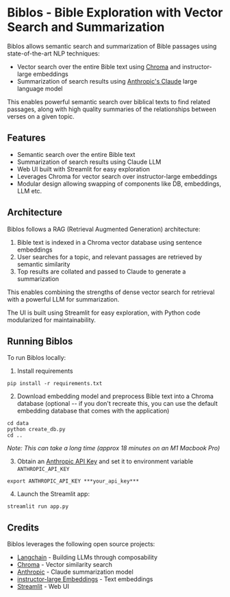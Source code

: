 # Biblos - Bible Exploration with Vector Search and Summarization

Biblos allows semantic search and summarization of Bible passages using state-of-the-art NLP techniques:

- Vector search over the entire Bible text using [Chroma](https://github.com/chroma-core/chroma) and instructor-large embeddings
- Summarization of search results using [Anthropic's Claude](https://www.anthropic.com/) large language model

This enables powerful semantic search over biblical texts to find related passages, along with high quality summaries of the relationships between verses on a given topic.

## Features

- Semantic search over the entire Bible text
- Summarization of search results using Claude LLM
- Web UI built with Streamlit for easy exploration
- Leverages Chroma for vector search over instructor-large embeddings
- Modular design allowing swapping of components like DB, embeddings, LLM etc.

## Architecture

Biblos follows a RAG (Retrieval Augmented Generation) architecture:

1. Bible text is indexed in a Chroma vector database using sentence embeddings
2. User searches for a topic, and relevant passages are retrieved by semantic similarity
3. Top results are collated and passed to Claude to generate a summarization

This enables combining the strengths of dense vector search for retrieval with a powerful LLM for summarization.

The UI is built using Streamlit for easy exploration, with Python code modularized for maintainability.

## Running Biblos

To run Biblos locally:

1. Install requirements

```
pip install -r requirements.txt
```

2. Download embedding model and preprocess Bible text into a Chroma database (optional -- if you don't recreate this, you can use the default embedding database that comes with the application)

```
cd data
python create_db.py
cd ..
```
_Note: This can take a long time (approx 18 minutes on an M1 Macbook Pro)_

3. Obtain an [Anthropic API Key](https://docs.anthropic.com/claude/reference/getting-started-with-the-api) and set it to environment variable `ANTHROPIC_API_KEY`

```
export ANTHROPIC_API_KEY ***your_api_key***
```

4. Launch the Streamlit app:

```
streamlit run app.py
```

## Credits

Biblos leverages the following open source projects:

- [Langchain](https://github.com/langchain-ai/langchain) - Building LLMs through composability
- [Chroma](https://github.com/chroma-core/chroma) - Vector similarity search
- [Anthropic](https://www.anthropic.com/) - Claude summarization model
- [instructor-large Embeddings](https://huggingface.co/hkunlp/instructor-large) - Text embeddings
- [Streamlit](https://streamlit.io/) - Web UI
